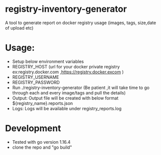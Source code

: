 # registry-inventory-generator
A tool to generate report on docker registry usage (images, tags, size,date of upload etc)
# Usage:
- Setup below environment variables
 - REGISTRY_HOST (url for your docker private registry ex:registry.docker.com ,https://registry.docker.excom )
 - REGISTRY_USERNAME
 - REGISTRY_PASSWORD
 - Run ./registry-inventory-generator
   (Be patient ,it will take time to go through each and every image/tags and pull the details) 
- Output:
   Output file will be created with below format
   ${registry_name}.reports.json
- Logs:
  Logs will be available under registry_reports.log

# Development
 - Tested with go version 1.16.4
 - clone the repo and "go build"  
